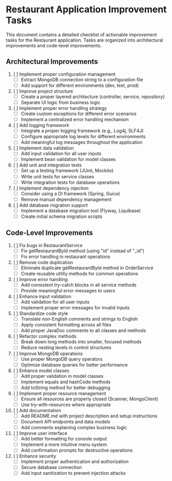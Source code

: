# Restaurant Application Improvement Tasks

This document contains a detailed checklist of actionable improvement tasks for the Restaurant application. Tasks are organized into architectural improvements and code-level improvements.

## Architectural Improvements

1. [ ] Implement proper configuration management
   - [ ] Extract MongoDB connection string to a configuration file
   - [ ] Add support for different environments (dev, test, prod)

2. [ ] Improve project structure
   - [ ] Create a proper layered architecture (controller, service, repository)
   - [ ] Separate UI logic from business logic

3. [ ] Implement proper error handling strategy
   - [ ] Create custom exceptions for different error scenarios
   - [ ] Implement a centralized error handling mechanism

4. [ ] Add logging framework
   - [ ] Integrate a proper logging framework (e.g., Log4j, SLF4J)
   - [ ] Configure appropriate log levels for different environments
   - [ ] Add meaningful log messages throughout the application

5. [ ] Implement data validation
   - [ ] Add input validation for all user inputs
   - [ ] Implement bean validation for model classes

6. [ ] Add unit and integration tests
   - [ ] Set up a testing framework (JUnit, Mockito)
   - [ ] Write unit tests for service classes
   - [ ] Write integration tests for database operations

7. [ ] Implement dependency injection
   - [ ] Consider using a DI framework (Spring, Guice)
   - [ ] Remove manual dependency management

8. [ ] Add database migration support
   - [ ] Implement a database migration tool (Flyway, Liquibase)
   - [ ] Create initial schema migration scripts

## Code-Level Improvements

1. [ ] Fix bugs in RestaurantService
   - [ ] Fix getRestaurantById method (using "id" instead of "_id")
   - [ ] Fix error handling in restaurant operations

2. [ ] Remove code duplication
   - [ ] Eliminate duplicate getRestaurantById method in OrderService
   - [ ] Create reusable utility methods for common operations

3. [ ] Improve error handling
   - [ ] Add consistent try-catch blocks in all service methods
   - [ ] Provide meaningful error messages to users

4. [ ] Enhance input validation
   - [ ] Add validation for all user inputs
   - [ ] Implement proper error messages for invalid inputs

5. [ ] Standardize code style
   - [ ] Translate non-English comments and strings to English
   - [ ] Apply consistent formatting across all files
   - [ ] Add proper JavaDoc comments to all classes and methods

6. [ ] Refactor complex methods
   - [ ] Break down long methods into smaller, focused methods
   - [ ] Reduce nesting levels in control structures

7. [ ] Improve MongoDB operations
   - [ ] Use proper MongoDB query operators
   - [ ] Optimize database queries for better performance

8. [ ] Enhance model classes
   - [ ] Add proper validation in model classes
   - [ ] Implement equals and hashCode methods
   - [ ] Add toString method for better debugging

9. [ ] Implement proper resource management
   - [ ] Ensure all resources are properly closed (Scanner, MongoClient)
   - [ ] Use try-with-resources where appropriate

10. [ ] Add documentation
    - [ ] Add README.md with project description and setup instructions
    - [ ] Document API endpoints and data models
    - [ ] Add comments explaining complex business logic

11. [ ] Improve user interface
    - [ ] Add better formatting for console output
    - [ ] Implement a more intuitive menu system
    - [ ] Add confirmation prompts for destructive operations

12. [ ] Enhance security
    - [ ] Implement proper authentication and authorization
    - [ ] Secure database connection
    - [ ] Add input sanitization to prevent injection attacks